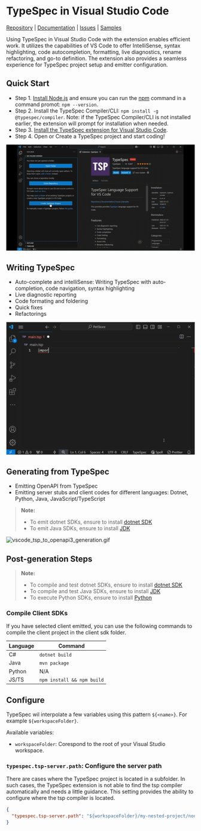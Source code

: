 # TypeSpec in Visual Studio Code

[Repository](https://github.com/microsoft/typespec) | [Documentation](https://typespec.io/docs) | [Issues](https://github.com/microsoft/typespec/issues) | [Samples](https://github.com/microsoft/typespec/tree/main/packages/samples/specs)

Using TypeSpec in Visual Studio Code with the extension enables efficient work. It utilizes the capabilities of VS Code to offer IntelliSense, syntax highlighting, code autocompletion, formatting, live diagnostics, rename refactoring, and go-to definition. The extension also provides a seamless experience for TypeSpec project setup and emitter configuration.

## Quick Start

- Step 1. [Install Node.js](https://nodejs.org/en/download/) and ensure you can run the [npm](https://www.npmjs.com/) command in a command promot: `npm --version`.
- Step 2. Install the TypeSpec Compiler/CLI: `npm install -g @typespec/compiler`. Note: if the TypeSpec Compiler/CLI is not installed earlier, the extension will prompt for installation when needed.
- Step 3. [Install the TypeSpec extension for Visual Studio Code](https://marketplace.visualstudio.com/items?itemName=typespec.typespec-vscode).
- Step 4. Open or Create a TypeSpec project and start coding!

![vscode_project_scaffolding.gif](https://raw.githubusercontent.com/microsoft/typespec/main/website/src/content/docs/docs/images/vscode_project_scaffolding.gif)

## Writing TypeSpec

- Auto-complete and intelliSense: Writing TypeSpec with auto-completion, code navigation, syntax highlighting
- Live diagnostic reporting
- Code formating and foldering
- Quick fixes
- Refactorings

![vscode.gif](https://raw.githubusercontent.com/microsoft/typespec/main/website/src/content/docs/docs/images/vscode.gif)

## Generating from TypeSpec

- Emitting OpenAPI from TypeSpec
- Emitting server stubs and client codes for different languages: Dotnet, Python, Java, JavaScript/TypeScript
> **Note:** 
> - To emit dotnet SDKs, ensure to install [dotnet SDK](https://dotnet.microsoft.com/download)
> - To emit Java SDKs, ensure to install [JDK](https://www.oracle.com/java/technologies/downloads/)

![vscode_tsp_to_openapi3_generation.gif](https://raw.githubusercontent.com/microsoft/typespec/main/website/src/content/docs/docs/images/vscode_tsp_to_openapi3_generation.gif)

## Post-generation Steps

> **Note:**
> - To compile and test dotnet SDKs, ensure to install [dotnet SDK](https://dotnet.microsoft.com/download)
> - To compile and test Java SDKs, ensure to install [JDK](https://www.oracle.com/java/technologies/downloads/)
> - To execute Python SDKs, ensure to install [Python](https://www.python.org/downloads/)

### Compile Client SDKs

If you have selected client emitted, you can use the following commands to compile the client project in the client sdk folder.

| **Language** | **Command**                |
| ------------ | -------------------------- |
| C#           | `dotnet build`             |
| Java         | `mvn package`              |
| Python       | N/A                        |
| JS/TS        | `npm install && npm build` |

## Configure

TypeSpec wil interpolate a few variables using this pattern `${<name>}`. For example `${workspaceFolder}`.

Available variables:

- `workspaceFolder`: Corespond to the root of your Visual Studio workspace.

### `typespec.tsp-server.path`: Configure the server path

There are cases where the TypeSpec project is located in a subfolder. In such cases, the TypeSpec extension is not able to find the tsp compiler automatically and needs a little guidance.
This setting provides the ability to configure where the tsp compiler is located.

```json
{
  "typespec.tsp-server.path": "${workspaceFolder}/my-nested-project/node_modules/@typespec/compiler"
}
```
